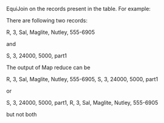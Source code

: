 EquiJoin on the records present in the table. 
For example:

There are following two records:

R, 3, Sal, Maglite, Nutley, 555-6905

and

S, 3, 24000, 5000, part1

The output of Map reduce can be 

R, 3, Sal, Maglite, Nutley, 555-6905, S, 3, 24000, 5000, part1

or 

S, 3, 24000, 5000, part1, R, 3, Sal, Maglite, Nutley, 555-6905

but not both

